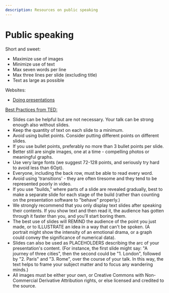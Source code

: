 ```yaml
---
description: Resources on public speaking
---
```


# Public speaking

Short and sweet:

* Maximize use of images 
* Minimize use of text
* Max seven words per line
* Max three lines per slide \(excluding title\)
* Text as large as possible

Websites:

* [Doing presentations](%20http://www.doingpresentations.com/index.html)

[Best Practices from TED:](https://mobile.twitter.com/Martin_Jordan/status/922114139648069633)

* Slides can be helpful but are not necessary. Your talk can be strong enough also without slides. 
* Keep the quantity of text on each slide to a minimum. 
* Avoid using bullet points. Consider putting different points on different slides. 
* If you use bullet points, preferably no more than 3 bullet points per slide. 
* Better still are single images, one at a time - compelling photos or meaningful graphs. 
* Use very large fonts \(we suggest 72-128 points, and seriously try hard to avoid less than 6Opt\). 
* Everyone, including the back row, must be able to read every word. 
* Avoid using 'transitions' - they are often tiresome and they tend to be represented poorly in video. 
* If you use "builds," where parts of a slide are revealed gradually, best to make a separate slide for each stage of the build \(rather than counting on the presentation software to "behave" properly.\) 
* We strongly recommend that you only display text slides after speaking their contents. If you show text and then read it, the audience has gotten through it faster than you, and you'll start boring them. 
* The best use of slides will REMIND the audience of the point you just made, or to ILLUSTRATE an idea in a way that can't be spoken. \(A portrait might show the intensity of an emotional drama, or a graph could convey the significance of numerical data\). 
* Slides can also be used as PLACEHOLDERS describing the arc of your presentation's content. \(For instance, the first slide might say: "A journey of three cities", then the second could be "1. London", followed by "2. Paris" and "3. Rome", over the course of your talk. In this way, the text helps to frame your subject matter and to focus any wandering minds.\) 
* All images must be either your own, or Creative Commons with Non-Commercial Derivative Attribution rights, or else licensed and credited to the source. 

